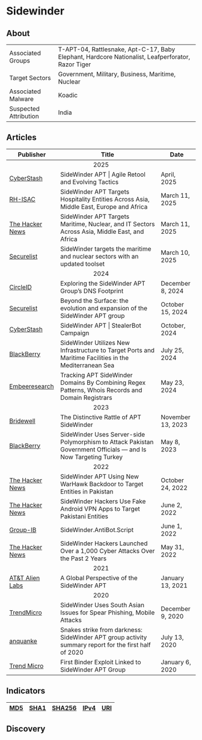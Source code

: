 <h1>Sidewinder</h1>

<h2>About</h2>
<table>
  <tr>
    <td>Associated Groups</td>
    <td>T-APT-04, Rattlesnake, Apt-C-17, Baby Elephant, Hardcore Nationalist, Leafperforator, Razor Tiger</td>
  </tr>
  <tr>
    <td>Target Sectors</td>
    <td>Government, Military, Business, Maritime, Nuclear</td>
  </tr>
  <tr>
    <td>Associated Malware</td>
    <td>Koadic</td>
  </tr>
  <tr>
    <td>Suspected Attribution</td>
    <td>India</td>
  </tr>
</table>

<h2>Articles</h2>
<table>
  <thead>
    <tr>
      <th>Publisher</th>
      <th>Title</th>
      <th>Date</th>
    </tr>
  </thead>
  <tbody>
    <tr>
      <td colspan="100" align="center">2025</td>
    </tr>
    <tr>
      <td>
        <a href="https://www.cyberstash.com/wp-content/uploads/2025/04/SideWinder-APT-Agile-Retool-and-Evolving-Tactics.pdf">CyberStash</a>
      </td>
      <td>SideWinder APT | Agile Retool and Evolving Tactics</td>
      <td>April, 2025</td>
    </tr>
    <tr>
      <td>
        <a href="https://rhisac.org/threat-intelligence/sidewinder-apt-targets-hospitality-entities-across-asia-middle-east-europe-and-africa/">RH-ISAC</a>
      </td>
      <td>SideWinder APT Targets Hospitality Entities Across Asia, Middle East, Europe and Africa</td>
      <td>March 11, 2025</td>
    </tr>
    <tr>
      <td>
        <a href="https://thehackernews.com/2025/03/sidewinder-apt-targets-maritime-nuclear.html">The Hacker News</a>
      </td>
      <td>SideWinder APT Targets Maritime, Nuclear, and IT Sectors Across Asia, Middle East, and Africa</td>
      <td>March 11, 2025</td>
    </tr>
    <tr>
      <td>
        <a href="https://securelist.com/sidewinder-apt-updates-its-toolset-and-targets-nuclear-sector/115847/">Securelist</a>
      </td>
      <td>SideWinder targets the maritime and nuclear sectors with an updated toolset</td>
      <td>March 10, 2025</td>
    </tr>
    <tr>
      <td colspan="100" align="center">2024</td>
    </tr>
    <tr>
      <td>
        <a href="https://circleid.com/posts/exploring-the-sidewinder-apt-groups-dns-footprint">CircleID</a>
      </td>
      <td>Exploring the SideWinder APT Group’s DNS Footprint</td>
      <td>December 8, 2024</td>
    </tr>
    <tr>
      <td>
        <a href="https://securelist.com/sidewinder-apt/114089/">Securelist</a>
      </td>
      <td>Beyond the Surface: the evolution and expansion of the SideWinder APT group</td>
      <td>October 15, 2024</td>
    </tr>
    <tr>
      <td>
        <a href="https://www.cyberstash.com/wp-content/uploads/2024/10/SideWinder-APT-StealerBot-Campaign.pdf">CyberStash</a>
      </td>
      <td>SideWinder APT | StealerBot Campaign</td>
      <td>October, 2024</td>
    </tr>
    <tr>
      <td>
        <a href="https://blogs.blackberry.com/en/2024/07/sidewinder-targets-ports-and-maritime-facilities-in-the-mediterranean-sea">BlackBerry</a>
      </td>
      <td>SideWinder Utilizes New Infrastructure to Target Ports and Maritime Facilities in the Mediterranean Sea</td>
      <td>July 25, 2024</td>
    </tr>
    <tr>
      <td>
        <a href="https://www.embeeresearch.io/advanced-guide-to-infrastructure-analysis-tracking-apt-sidewinder-domains/">Embeeresearch</a>
      </td>
      <td>Tracking APT SideWinder Domains By Combining Regex Patterns, Whois Records and Domain Registrars</td>
      <td>May 23, 2024</td>
    </tr>
    <tr>
      <td colspan="100" align="center">2023</td>
    </tr>
    <tr>
      <td>
        <a href="https://www.bridewell.com/insights/news/detail/the-distinctive-rattle-of-apt-sidewinder">Bridewell</a>
      </td>
      <td>The Distinctive Rattle of APT SideWinder</td>
      <td>November 13, 2023</td>
    </tr>
    <tr>
      <td>
        <a href="https://blogs.blackberry.com/en/2023/05/sidewinder-uses-server-side-polymorphism-to-target-pakistan">BlackBerry</a>
      </td>
      <td>SideWinder Uses Server-side Polymorphism to Attack Pakistan Government Officials — and Is Now Targeting Turkey</td>
      <td>May 8, 2023</td>
    </tr>
    <tr>
      <td colspan="100" align="center">2022</td>
    </tr>
    <tr>
      <td>
        <a href="https://thehackernews.com/2022/10/sidewinder-apt-using-new-warhawk.html">The Hacker News</a>
      </td>
      <td>SideWinder APT Using New WarHawk Backdoor to Target Entities in Pakistan</td>
      <td>October 24, 2022</td>
    </tr>
    <tr>
      <td>
        <a href="https://thehackernews.com/2022/06/sidewinder-hackers-use-fake-android-vpn.html">The Hacker News</a>
      </td>
      <td>SideWinder Hackers Use Fake Android VPN Apps to Target Pakistani Entities</td>
      <td>June 2, 2022</td>
    </tr>
    <tr>
      <td>
        <a href="https://www.group-ib.com/blog/sidewinder-antibot/">Group-IB</a>
      </td>
      <td>SideWinder.AntiBot.Script</td>
      <td>June 1, 2022</td>
    </tr>
    <tr>
      <td>
        <a href="https://thehackernews.com/2022/05/sidewinder-hackers-launched-over-1000.html">The Hacker News</a>
      </td>
      <td>SideWinder Hackers Launched Over a 1,000 Cyber Attacks Over the Past 2 Years</td>
      <td>May 31, 2022</td>
    </tr>
    <tr>
      <td colspan="100" align="center">2021</td>
    </tr>
    <tr>
      <td>
        <a href="https://cdn-cybersecurity.att.com/docs/global-perspective-of-the-sidewinder-apt.pdf">AT&T Alien Labs</a>
      </td>
      <td>A Global Perspective of the SideWinder APT</td>
      <td>January 13, 2021</td>
    </tr>
    <tr>
      <td colspan="100" align="center">2020</td>
    </tr>
    <tr>
      <td>
        <a href="https://www.trendmicro.com/en_us/research/20/l/sidewinder-leverages-south-asian-territorial-issues-for-spear-ph.html">TrendMicro</a>
      </td>
      <td>SideWinder Uses South Asian Issues for Spear Phishing, Mobile Attacks</td>
      <td>December 9, 2020</td>
    </tr>
    <tr>
      <td>
        <a href="https://www.anquanke.com/post/id/210404">anquanke</a>
      </td>
      <td>Snakes strike from darkness: SideWinder APT group activity summary report for the first half of 2020</td>
      <td>July 13, 2020</td>
    </tr>
    <tr>
      <td>
        <a href="https://www.trendmicro.com/en_us/research/20/a/first-active-attack-exploiting-cve-2019-2215-found-on-google-play-linked-to-sidewinder-apt-group.html">Trend Micro</a>
      </td>
      <td>First Binder Exploit Linked to SideWinder APT Group</td>
      <td>January 6, 2020</td>
    </tr>
  </tbody>
</table>

<h2>Indicators</h2>
<table>
  <thead>
    <tr>
      <th>
        <a href="https://github.com/PudgyDragon/Threat-Intel/blob/main/All/SideWinder/samples.md5">MD5</a>
      </th>
      <th>
        <a href="https://github.com/PudgyDragon/Threat-Intel/blob/main/All/SideWinder/samples.sha1">SHA1</a>
      </th>
      <th>
        <a href="https://github.com/PudgyDragon/Threat-Intel/blob/main/All/SideWinder/samples.sha256">SHA256</a>
      </th>
      <th>
        <a href="https://github.com/PudgyDragon/Threat-Intel/blob/main/All/SideWinder/IPv4.txt">IPv4</a>
      </th>
      <th>
        <a href="https://github.com/PudgyDragon/Threat-Intel/blob/main/All/SideWinder/uri.txt">URI</a>
      </th>
    </tr>
  </thead>
</table>


<h2>Discovery</h2>
